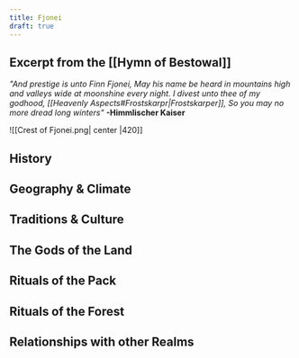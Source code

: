 ```yaml
---
title: Fjonei
draft: true
---
```

## Excerpt from the [[Hymn of Bestowal]]
*"And prestige is unto Finn Fjonei, May his name be heard in mountains high and valleys wide at moonshine every night. I divest unto thee of my godhood, [[Heavenly Aspects#Frostskarpr|Frostskarper]], So you may no more dread long winters"*
**-Himmlischer Kaiser**

![[Crest of Fjonei.png| center |420]]

## History

## Geography & Climate

## Traditions & Culture

## The Gods of the Land

## Rituals of the Pack

## Rituals of the Forest

## Relationships with other Realms